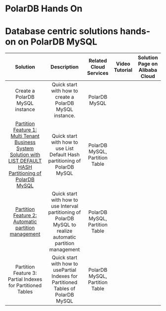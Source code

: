 # PolarDB Hands On

# Database centric solutions hands-on on PolarDB MySQL

| Solution | Description | Related Cloud Services | Video Tutorial | Solution Page on Alibaba Cloud |
| :------: | :---------: | :--------------------: | :------------: | :----------------------------: |
| Create a PolarDB MySQL instance | Quick start with how to create a PolarDB MySQL instance. | PolarDB MySQL | |  |
| [Partition Feature 1: Multi Tenant Business System Solution with LIST DEFAULT HASH Partitioning of PolarDB MySQL](https://github.com/ApsaraDB/PolarDB-Hands-On/blob/main/PolarDB-M/Partition/Polardb-m-partition-list_default_hash.md) |  Quick start with how to use List Default Hash partitioning of PolarDB MySQL| PolarDB MySQL, Partition Table | |  |
| [Partition Feature 2:  Automatic partition management](https://github.com/ApsaraDB/PolarDB-Hands-On/blob/ae185d8ad1913377237d967bd2061cc9bf2bdb4c/PolarDB-M/Partition/Polardb-m-partition-automatic_partition_management_solution.md)  |Quick start with how to use Interval partitioning of PolarDB MySQL to realize automatic partition management| PolarDB MySQL, Partition Table | |  |
| Partition Feature 3:  Partial Indexes for Partitioned Tables | Quick start with how to usePartial Indexes for Partitioned Tables of PolarDB MySQL| PolarDB MySQL, Partition Table | |  |


